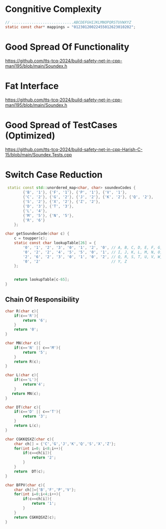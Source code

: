 # Congnitive Complexity
```c
// ............................ABCDEFGHIJKLMNOPQRSTUVWXYZ
static const char* mappings = "01230120022455012623010202";

```

# Good Spread Of  Functionality
https://github.com/tts-tcq-2024/build-safety-net-in-cpp-mani195/blob/main/Soundex.h

# Fat Interface 
https://github.com/tts-tcq-2024/build-safety-net-in-cpp-mani195/blob/main/Soundex.h

# Good Spread of TestCases (Optimized)
https://github.com/tts-tcq-2024/build-safety-net-in-cpp-Harish-C-15/blob/main/Soundex.Tests.cpp

# Switch Case Reduction
```C++
 static const std::unordered_map<char, char> soundexCodes {
        {'B', '1'}, {'F', '1'}, {'P', '1'}, {'V', '1'},
        {'C', '2'}, {'G', '2'}, {'J', '2'}, {'K', '2'}, {'Q', '2'},
        {'S', '2'}, {'X', '2'}, {'Z', '2'},
        {'D', '3'}, {'T', '3'},
        {'L', '4'},
        {'M', '5'}, {'N', '5'},
        {'R', '6'}
    };
```
```c
char getSoundexCode(char c) {
    c = toupper(c);
    static const char lookupTable[26] = {
        '0', '1', '2', '3', '0', '1', '2', '0', // A, B, C, D, E, F, G, H
        '0', '2', '2', '4', '5', '5', '0', '1', // I, J, K, L, M, N, O, P
        '2', '6', '2', '3', '0', '1', '0', '2', // Q, R, S, T, U, V, W, X
        '0', '2'                                // Y, Z
    };

    
    return lookupTable[c-65]; 
}


```
## Chain Of Responsibility

``` C
char R(char c){
    if(c=='R'){
        return '6';
    }
    return '0';
}

char MN(char c){
    if(c=='N' || c=='M'){
        return '5';
    }
    return R(c);
}

char L(char c){
    if(c=='L'){
        return'4';
    }
   return MN(c);
}

char DT(char c){
    if(c=='D' || c=='T'){
        return '3';
    }
    return L(c);
}

char CGKKQSXZ(char c){
    char ch[] = {'C','G','J','K','Q','S','X','Z'};
    for(int i=0; i<8;i++){
        if(c==ch[i]){
            return '2';
        }
    }
    return  DT(c);
}

char BFPV(char c){
    char ch[]={'B','F','P','V'};
    for(int i=0;i<4;i++){
        if(c==ch[i]){
            return '1';
        }
    }
    return CGKKQSXZ(c);
}

```
